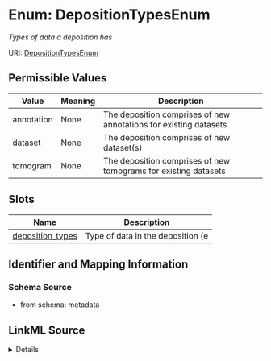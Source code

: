 # Enum: DepositionTypesEnum




_Types of data a deposition has_



URI: [DepositionTypesEnum](DepositionTypesEnum.md)

## Permissible Values

| Value | Meaning | Description |
| --- | --- | --- |
| annotation | None | The deposition comprises of new annotations for existing datasets |
| dataset | None | The deposition comprises of new dataset(s) |
| tomogram | None | The deposition comprises of new tomograms for existing datasets |




## Slots

| Name | Description |
| ---  | --- |
| [deposition_types](deposition_types.md) | Type of data in the deposition (e |






## Identifier and Mapping Information







### Schema Source


* from schema: metadata






## LinkML Source

<details>
```yaml
name: deposition_types_enum
description: Types of data a deposition has
from_schema: metadata
rank: 1000
permissible_values:
  annotation:
    text: annotation
    description: The deposition comprises of new annotations for existing datasets
  dataset:
    text: dataset
    description: The deposition comprises of new dataset(s).
  tomogram:
    text: tomogram
    description: The deposition comprises of new tomograms for existing datasets

```
</details>
